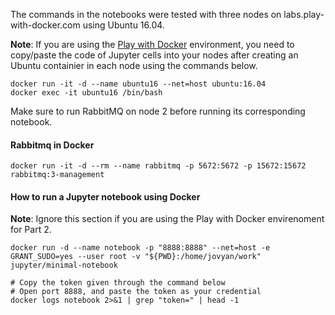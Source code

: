 The commands in the notebooks were tested with three nodes on labs.play-with-docker.com using Ubuntu 16.04.

**Note**: If you are using the [Play with Docker](labs.play-with-docker.com) environment, you need to copy/paste the code of Jupyter cells into your nodes after creating an Ubuntu containier in each node using the commands below.

```shell
docker run -it -d --name ubuntu16 --net=host ubuntu:16.04
docker exec -it ubuntu16 /bin/bash
```

Make sure to run RabbitMQ on node 2 before running its corresponding notebook.

#### Rabbitmq in Docker
`docker run -it -d --rm --name rabbitmq -p 5672:5672 -p 15672:15672 rabbitmq:3-management`

#### How to run a Jupyter notebook using Docker

**Note**: Ignore this section if you are using the Play with Docker envirenoment for Part 2.

```shell
docker run -d --name notebook -p "8888:8888" --net=host -e GRANT_SUDO=yes --user root -v "${PWD}:/home/jovyan/work" jupyter/minimal-notebook

# Copy the token given through the command below
# Open port 8888, and paste the token as your credential
docker logs notebook 2>&1 | grep "token=" | head -1
```
